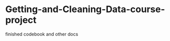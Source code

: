 Getting-and-Cleaning-Data-course-project
========================================

finished codebook and other docs

